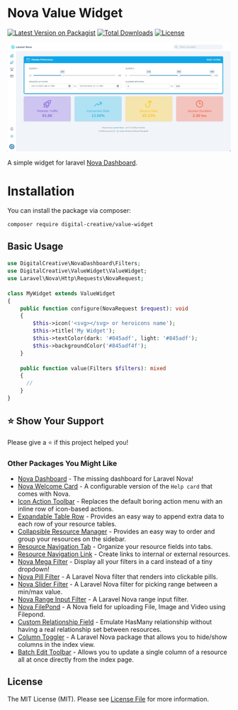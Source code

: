 # Nova Value Widget

[![Latest Version on Packagist](https://img.shields.io/packagist/v/digital-creative/value-widget)](https://packagist.org/packages/digital-creative/value-widget)
[![Total Downloads](https://img.shields.io/packagist/dt/digital-creative/value-widget)](https://packagist.org/packages/digital-creative/value-widget)
[![License](https://img.shields.io/packagist/l/digital-creative/value-widget)](https://github.com/dcasia/value-widget/blob/main/LICENSE)

<picture>
  <source media="(prefers-color-scheme: dark)" srcset="https://raw.githubusercontent.com/dcasia/value-widget/main/screenshots/dark.png">
  <img alt="Nova Welcome Card in Action" src="https://raw.githubusercontent.com/dcasia/value-widget/main/screenshots/light.png">
</picture>

A simple widget for laravel [Nova Dashboard](https://github.com/dcasia/nova-dashboard).

# Installation

You can install the package via composer:

```
composer require digital-creative/value-widget
```

## Basic Usage

```php
use DigitalCreative\NovaDashboard\Filters;
use DigitalCreative\ValueWidget\ValueWidget;
use Laravel\Nova\Http\Requests\NovaRequest;

class MyWidget extends ValueWidget
{
    public function configure(NovaRequest $request): void
    {
        $this->icon('<svg></svg> or heroicons name');
        $this->title('My Widget');
        $this->textColor(dark: '#845adf', light: '#845adf');
        $this->backgroundColor('#845adf4f');
    }

    public function value(Filters $filters): mixed
    {
      //
    }
}
```

## ⭐️ Show Your Support

Please give a ⭐️ if this project helped you!

### Other Packages You Might Like

- [Nova Dashboard](https://github.com/dcasia/nova-dashboard) - The missing dashboard for Laravel Nova!
- [Nova Welcome Card](https://github.com/dcasia/nova-welcome-card) - A configurable version of the `Help card` that comes with Nova.
- [Icon Action Toolbar](https://github.com/dcasia/icon-action-toolbar) - Replaces the default boring action menu with an inline row of icon-based actions.
- [Expandable Table Row](https://github.com/dcasia/expandable-table-row) - Provides an easy way to append extra data to each row of your resource tables.
- [Collapsible Resource Manager](https://github.com/dcasia/collapsible-resource-manager) - Provides an easy way to order and group your resources on the sidebar.
- [Resource Navigation Tab](https://github.com/dcasia/resource-navigation-tab) - Organize your resource fields into tabs.
- [Resource Navigation Link](https://github.com/dcasia/resource-navigation-link) - Create links to internal or external resources.
- [Nova Mega Filter](https://github.com/dcasia/nova-mega-filter) - Display all your filters in a card instead of a tiny dropdown!
- [Nova Pill Filter](https://github.com/dcasia/nova-pill-filter) - A Laravel Nova filter that renders into clickable pills.
- [Nova Slider Filter](https://github.com/dcasia/nova-slider-filter) - A Laravel Nova filter for picking range between a min/max value.
- [Nova Range Input Filter](https://github.com/dcasia/nova-range-input-filter) - A Laravel Nova range input filter.
- [Nova FilePond](https://github.com/dcasia/nova-filepond) - A Nova field for uploading File, Image and Video using Filepond.
- [Custom Relationship Field](https://github.com/dcasia/custom-relationship-field) - Emulate HasMany relationship without having a real relationship set between resources.
- [Column Toggler](https://github.com/dcasia/column-toggler) - A Laravel Nova package that allows you to hide/show columns in the index view.
- [Batch Edit Toolbar](https://github.com/dcasia/batch-edit-toolbar) - Allows you to update a single column of a resource all at once directly from the index page.

## License

The MIT License (MIT). Please see [License File](https://raw.githubusercontent.com/dcasia/value-widget/main/LICENSE) for more information.
